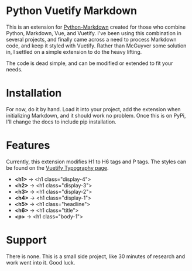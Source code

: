 # Python Vuetify Markdown

This is an extension for [Python-Markdown](https://github.com/Python-Markdown/markdown/) created for those who combine Python, Markdown, Vue, and Vuetify. I've been using this combination in several projects, and finally came across a need to process Markdown code, and keep it styled with Vuetify. Rather than McGuyver some solution in, I settled on a simple extension to do the heavy lifting.

The code is dead simple, and can be modified or extended to fit your needs. 

# Installation
For now, do it by hand. Load it into your project, add the extension when initializing Markdown, and it should work no problem. Once this is on PyPi, I'll change the docs to include pip installation.

# Features
Currently, this extension modifies H1 to H6 tags and P tags. The styles can be found on the [Vuetify Typography page](https://vuetifyjs.com/en/styles/typography).
* **&lt;h1&gt;** &rarr; &lt;h1 class="display-4"&gt;
* **&lt;h2&gt;** &rarr; &lt;h1 class="display-3"&gt;
* **&lt;h3&gt;** &rarr; &lt;h1 class="display-2"&gt;
* **&lt;h4&gt;** &rarr; &lt;h1 class="display-1"&gt;
* **&lt;h5&gt;** &rarr; &lt;h1 class="headline"&gt;
* **&lt;h6&gt;** &rarr; &lt;h1 class="title"&gt;
* **&lt;p&gt;** &rarr; &lt;h1 class="body-1"&gt;

# Support
There is none. This is a small side project, like 30 minutes of research and work went into it. Good luck.